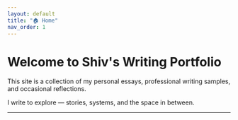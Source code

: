 ```yaml
---
layout: default
title: "🏠 Home"
nav_order: 1
---
```


# Welcome to Shiv's Writing Portfolio

This site is a collection of my personal essays, professional writing samples, and occasional reflections.

I write to explore — stories, systems, and the space in between.

---
